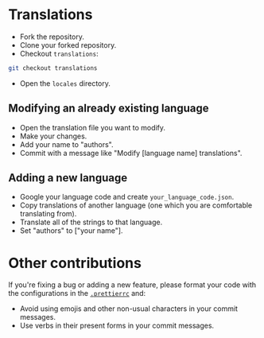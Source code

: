 # Translations

- Fork the repository.
- Clone your forked repository.
- Checkout `translations`:
```bash
git checkout translations
```
- Open the `locales` directory.

## Modifying an already existing language

- Open the translation file you want to modify.
- Make your changes.
- Add your name to "authors".
- Commit with a message like "Modify [language name] translations".

## Adding a new language

- Google your language code and create `your_language_code.json`.
- Copy translations of another language (one which you are comfortable translating from).
- Translate all of the strings to that language.
- Set "authors" to ["your name"].

# Other contributions

If you're fixing a bug or adding a new feature, please format your code with the configurations in the [`.prettierrc`](./.prettierrc) and:

- Avoid using emojis and other non-usual characters in your commit messages.
- Use verbs in their present forms in your commit messages.
